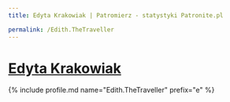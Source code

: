 ```yaml
---
title: Edyta Krakowiak | Patromierz - statystyki Patronite.pl

permalink: /Edith.TheTraveller
---
```


# [Edyta Krakowiak](https://patronite.pl/Edith.TheTraveller)

{% include profile.md name="Edith.TheTraveller" prefix="e" %}
